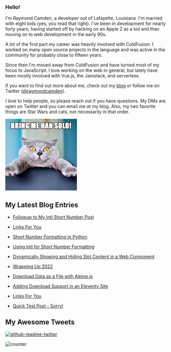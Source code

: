 ### Hello!

I'm Raymond Camden, a developer out of Lafayette, Louisiana. I'm married with eight kids (yes, you read that right). I've been in development for nearly forty years, having started off by hacking on an Apple 2 as a kid and than moving on to web development in the early 90s.

A lot of the first part my career was heavily involved with ColdFusion. I worked on many open source projects in the language and was active in the community for probably close to fifteen years. 

Since then I'm moved away from ColdFusion and have turned most of my focus to JavaScript. I love working on the web in general, but lately have been mostly involved with Vue.js, the Jamstack, and serverless. 

If you want to find out more about me, check out my [blog](https://www.raymondcamden.com) or follow me on Twitter ([@raymondcamden](https://twitter.com/raymondcamden)). 

I love to help people, so please reach out if you have questions. My DMs are open on Twitter and you can email me at my blog. Also, my two favorite things are Star Wars and cats, not necessarily in that order.

![Star Wars cat](https://raw.githubusercontent.com/cfjedimaster/cfjedimaster/master/cat.jpg)

<!-- RSS -->
## My Latest Blog Entries

* [Followup to My Intl Short Number Post](https://www.raymondcamden.com/2023/01/10/followup-to-my-intl-short-number-post)

* [Links For You](https://www.raymondcamden.com/2023/01/08/links-for-you)

* [Short Number Formatting in Python](https://www.raymondcamden.com/2023/01/05/short-number-formatting-in-python)

* [Using Intl for Short Number Formatting](https://www.raymondcamden.com/2023/01/04/using-intl-for-short-number-formatting)

* [Dynamically Showing and Hiding Slot Content in a Web Component](https://www.raymondcamden.com/2023/01/02/dynamically-showing-and-hiding-slot-content-in-a-web-component)

* [Wrapping Up 2022](https://www.raymondcamden.com/2022/12/28/wrapping-up-2022)

* [Download Data as a File with Alpine.js](https://www.raymondcamden.com/2022/12/19/download-data-as-a-file-with-alpinejs)

* [Adding Download Support in an Eleventy Site](https://www.raymondcamden.com/2022/12/13/adding-download-support-in-an-eleventy-site)

* [Links For You](https://www.raymondcamden.com/2022/12/12/links-for-you)

* [Quick Test Post - Sorry!](https://www.raymondcamden.com/2022/12/09/quick-test-post-sorry)

<!-- ENDRSS -->

## My Awesome Tweets 

[![github-readme-twitter](https://github-readme-twitter.gazf.vercel.app/api?id=raymondcamden&layout=wide)](https://github.com/gazf/github-readme-twitter)

![counter](https://enzy20r2pibx5pb.m.pipedream.net)
